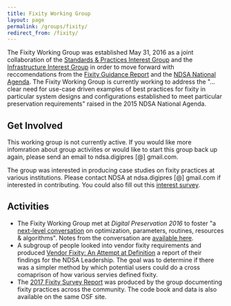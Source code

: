 ```yaml
---
title: Fixity Working Group
layout: page
permalink: /groups/fixity/
redirect_from: /fixity/
---
```


The Fixity Working Group was established May 31, 2016 as a joint collaboration of the [Standards & Practices Interest Group](http://ndsa.org/working-groups/standards-and-practices/) and the [Infrastructure Interest Group](http://ndsa.org/working-groups/infrastructure/) in order to move forward with reccomendations from the [Fixity Guidance Report](http://ndsa.org/documents/NDSA-Fixity-Guidance-Report-final100214.pdf) and the [NDSA National Agenda](http://ndsa.org/national-agenda/). The Fixity Working Group is currently working to address the "... clear need for use-case driven examples of best practices for fixity in particular system designs and configurations established to meet particular preservation requirements" raised in the 2015 NDSA National Agenda.

## Get Involved

This working group is not currently active.  If you would like more infomration about group activiites or would like to start this group back up again, please send an email to ndsa.digipres [@] gmail.com.  

The group was interested in producing case studies on fixity practices at various institutions. Please contact NDSA at ndsa.digipres [@] gmail.com if interested in contributing.  You could also fill out this [interest survey](https://docs.google.com/forms/d/e/1FAIpQLScGgHnPesMzJoZWQ0bmfXpOjnsONNeYCKTPC0gy2VBgdwYvCA/viewform?usp=sf_link).

## Activities

- The Fixity Working Group met at *Digital Preservation 2016* to foster "a [next-level conversation](http://dlfforum2016.sched.org/event/8LHa/lunchtime-working-session-fixity-a-deep-dive-into-the-bits) on optimization, parameters, routines, resources & algorithms". Notes from the conversation are [available here](https://docs.google.com/document/d/1vue4k39jJzW53yZHgYIVSn4bRbh7i1ngIWlyxzNe4pQ/edit?usp=sharing).
- A subgroup of people looked into vendor fixity requirements and produced [Vendor Fixity: An Attempt at Definition](https://docs.google.com/document/d/1rw0lKmorHIE_KLLf6aiKurKCBpEhHJR5ofQsztjwHvw/edit?usp=sharing) a report of their findings for the NDSA Leadership.  The goal was to determine if there was a simpler method by which potential users could do a cross comaprison of how various servies defined fixity.  
- The [2017 Fixity Survey Report](https://osf.io/snjbv/) was produced by the group documenting fixity practices across the community. The code book and data is also available on the same OSF site. 

